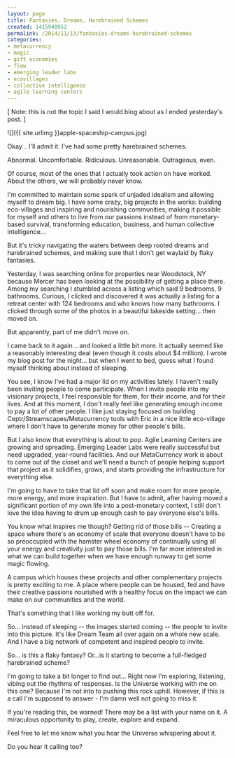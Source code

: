```yaml
---
layout: page
title: Fantasies, Dreams, Harebrained Schemes
created: 1415940952
permalink: /2014/11/13/fantasies-dreams-harebrained-schemes
categories:
- metacurrency
- magic
- gift economies
- flow
- emerging leader labs
- ecovillages
- collective intelligence
- agile learning centers
---
```


[ Note: this is not the topic I said I would blog about as I ended yesterday's post. ]

![]({{ site.urlimg }}apple-spaceship-campus.jpg)

Okay… I'll admit it.  I've had some pretty harebrained schemes.

Abnormal. Uncomfortable. Ridiculous. Unreasonable. Outrageous, even.

Of course, most of the ones that I actually took action on have worked.  About the others, we will probably never know.

I'm committed to maintain some spark of unjaded idealism and allowing myself to dream big.  I have some crazy, big projects in the works: building eco-villages and inspiring and nourishing communities, making it possible for myself and others to live from our passions instead of from monetary-based survival, transforming education, business, and human collective intelligence…

But it's tricky navigating the waters between deep rooted dreams and harebrained schemes, and making sure that I don't get waylaid by flaky fantasies.

Yesterday, I was searching online for properties near Woodstock, NY because Mercer has been looking at the possibility of getting a place there. Among my searching I stumbled across a listing which said 9 bedrooms, 9 bathrooms.  Curious, I clicked and discovered it was actually a listing for a retreat center with 124 bedrooms and who knows how many bathrooms.  I clicked through some of the photos in a beautiful lakeside setting… then moved on.

But apparently, part of me didn't move on.

I came back to it again… and looked a little bit more. It actually seemed like a reasonably interesting deal (even though it costs about $4 million).  I wrote my blog post for the night… but when I went to bed, guess what I found myself thinking about instead of sleeping.

You see, I know I've had a major lid on my activities lately. I haven't really been inviting people to come participate. When I invite people into my visionary projects, I feel responsible for them, for their income, and for their lives.  And at this moment, I don't really feel like generating enough income to pay a lot of other people. I like just staying focused on building Ceptr/Streamscapes/Metacurrency tools with Eric in a nice little eco-village where I don't have to generate money for other people's bills.

But I also know that everything is about to pop. Agile Learning Centers are growing and spreading. Emerging Leader Labs were really successful but need upgraded, year-round facilities. And our MetaCurrency work is about to come out of the closet and we'll need a bunch of people helping support that project as it solidifies, grows, and starts providing the infrastructure for everything else.

I'm going to have to take that lid off soon and make room for more people, more energy, and more inspiration.  But I have to admit, after having moved a significant portion of my own life into a post-monetary context, I still don't love the idea having to drum up enough cash to pay everyone else's bills.

You know what inspires me though? Getting rid of those bills -- Creating a space where there's an economy of scale that everyone doesn't have to be so preoccupied with the hamster wheel economy of continually using all your energy and creativity just to pay those bills. I'm far more interested in what we can build together when we have enough runway to get some magic flowing.

A campus which houses these projects and other complementary projects is pretty exciting to me. A place where people can be housed, fed and have their creative passions nourished with a healthy focus on the impact we can make on our communities and the world.

That's something that I like working my butt off for.

So… instead of sleeping -- the images started coming -- the people to invite into this picture. It's like Dream Team all over again on a whole new scale. And I have a big network of competent and inspired people to invite.

So… is this a flaky fantasy? Or…is it starting to become a full-fledged harebrained scheme?

I'm going to take a bit longer to find out… Right now I'm exploring, listening, vibing out the rhythms of responses. Is the Universe working with me on this one?  Because I'm not into to pushing this rock uphill.  However, if this is a call I'm supposed to answer - I'm damn well not going to miss it.

If you're reading this, be warned!  There may be a list with your name on it.  A miraculous opportunity to play, create, explore and expand.

Feel free to let me know what you hear the Universe whispering about it.

Do you hear it calling too?
